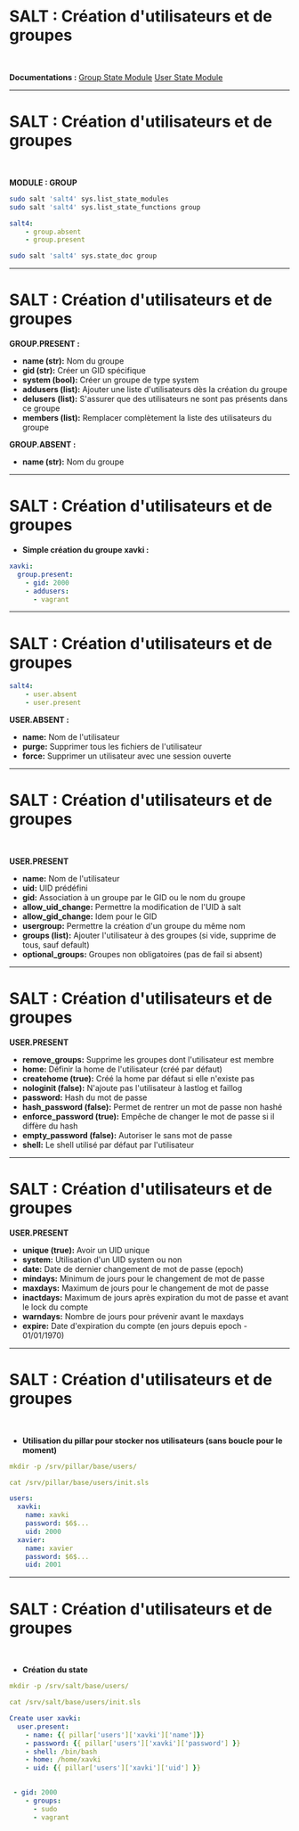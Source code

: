<!-- Titre: Introduction à Saltstacks -->
<!-- auteur: Xavki https://gitlab.com/xavki -->
<!-- repris par madmax https://github.com/NANDILLONMaxence -->

# SALT : Création d'utilisateurs et de groupes

<br>

**Documentations :**
[Group State Module](https://docs.saltproject.io/en/latest/ref/states/all/salt.states.group.html)
[User State Module](https://docs.saltproject.io/en/latest/ref/states/all/salt.states.user.html)

-----------------------------------------------------------------------------------------------

# SALT : Création d'utilisateurs et de groupes

<br>

**MODULE : GROUP**

```bash
sudo salt 'salt4' sys.list_state_modules
sudo salt 'salt4' sys.list_state_functions group
```

```yaml
salt4:
    - group.absent
    - group.present
```

```bash
sudo salt 'salt4' sys.state_doc group
```

-----------------------------------------------------------------------------------------------

# SALT : Création d'utilisateurs et de groupes

**GROUP.PRESENT :**

* **name (str):** Nom du groupe
* **gid (str):** Créer un GID spécifique
* **system (bool):** Créer un groupe de type system
* **addusers (list):** Ajouter une liste d'utilisateurs dès la création du groupe
* **delusers (list):** S'assurer que des utilisateurs ne sont pas présents dans ce groupe
* **members (list):** Remplacer complètement la liste des utilisateurs du groupe

**GROUP.ABSENT :**

* **name (str):** Nom du groupe

-----------------------------------------------------------------------------------------------

# SALT : Création d'utilisateurs et de groupes

* **Simple création du groupe xavki :**

```yaml
xavki:
  group.present:
    - gid: 2000
    - addusers:
      - vagrant
```

-----------------------------------------------------------------------------------------------

# SALT : Création d'utilisateurs et de groupes

```yaml
salt4:
    - user.absent
    - user.present
```

**USER.ABSENT :**

* **name:** Nom de l'utilisateur
* **purge:** Supprimer tous les fichiers de l'utilisateur
* **force:** Supprimer un utilisateur avec une session ouverte

-----------------------------------------------------------------------------------------------

# SALT : Création d'utilisateurs et de groupes

<br>

**USER.PRESENT**

* **name:** Nom de l'utilisateur
* **uid:** UID prédéfini
* **gid:** Association à un groupe par le GID ou le nom du groupe
* **allow_uid_change:** Permettre la modification de l'UID à salt
* **allow_gid_change:** Idem pour le GID
* **usergroup:** Permettre la création d'un groupe du même nom
* **groups (list):** Ajouter l'utilisateur à des groupes (si vide, supprime de tous, sauf default)
* **optional_groups:** Groupes non obligatoires (pas de fail si absent)

-----------------------------------------------------------------------------------------------

# SALT : Création d'utilisateurs et de groupes

**USER.PRESENT**

* **remove_groups:** Supprime les groupes dont l'utilisateur est membre
* **home:** Définir la home de l'utilisateur (créé par défaut)
* **createhome (true):** Créé la home par défaut si elle n'existe pas
* **nologinit (false):** N'ajoute pas l'utilisateur à lastlog et faillog
* **password:** Hash du mot de passe
* **hash_password (false):** Permet de rentrer un mot de passe non hashé
* **enforce_password (true):** Empêche de changer le mot de passe si il diffère du hash 
* **empty_password (false):** Autoriser le sans mot de passe
* **shell:** Le shell utilisé par défaut par l'utilisateur

-----------------------------------------------------------------------------------------------

# SALT : Création d'utilisateurs et de groupes

**USER.PRESENT**

* **unique (true):** Avoir un UID unique
* **system:** Utilisation d'un UID system ou non
* **date:** Date de dernier changement de mot de passe (epoch)
* **mindays:** Minimum de jours pour le changement de mot de passe
* **maxdays:** Maximum de jours pour le changement de mot de passe
* **inactdays:** Maximum de jours après expiration du mot de passe et avant le lock du compte
* **warndays:** Nombre de jours pour prévenir avant le maxdays
* **expire:** Date d'expiration du compte (en jours depuis epoch - 01/01/1970)

-----------------------------------------------------------------------------------------------

# SALT : Création d'utilisateurs et de groupes

<br>

* **Utilisation du pillar pour stocker nos utilisateurs (sans boucle pour le moment)**

```yaml
mkdir -p /srv/pillar/base/users/

cat /srv/pillar/base/users/init.sls

users:
  xavki:
    name: xavki
    password: $6$...
    uid: 2000
  xavier:
    name: xavier
    password: $6$...
    uid: 2001
```

-----------------------------------------------------------------------------------------------

# SALT : Création d'utilisateurs et de groupes

<br>

* **Création du state**

```yaml
mkdir -p /srv/salt/base/users/

cat /srv/salt/base/users/init.sls

Create user xavki:
  user.present:
    - name: {{ pillar['users']['xavki']['name']}}
    - password: {{ pillar['users']['xavki']['password'] }}
    - shell: /bin/bash
    - home: /home/xavki
    - uid: {{ pillar['users']['xavki']['uid'] }}
   

 - gid: 2000
    - groups:
      - sudo
      - vagrant
```